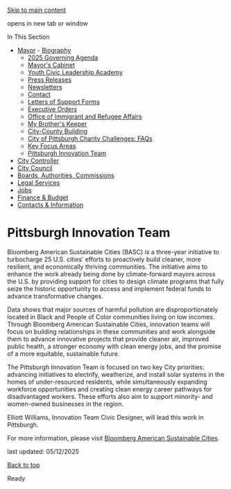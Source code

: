 [Skip to main content](https://www.pittsburghpa.gov/City-Government/Mayor/Pittsburgh-Innovation-Team#main-content)

opens in new tab or window

In This Section

- [Mayor](https://www.pittsburghpa.gov/City-Government/Mayor)  - [Biography](https://www.pittsburghpa.gov/City-Government/Mayor/Biography)
  - [2025 Governing Agenda](https://www.pittsburghpa.gov/City-Government/Mayor/2025-Governing-Agenda)
  - [Mayor's Cabinet](https://www.pittsburghpa.gov/City-Government/Mayor/Mayors-Cabinet)
  - [Youth Civic Leadership Academy](https://www.pittsburghpa.gov/City-Government/Mayor/Youth-Civic-Leadership-Academy)
  - [Press Releases](https://www.pittsburghpa.gov/City-Government/Mayor/Press-Releases)
  - [Newsletters](https://www.pittsburghpa.gov/City-Government/Mayor/Newsletters)
  - [Contact](https://www.pittsburghpa.gov/City-Government/Mayor/Contact)
  - [Letters of Support Forms](https://www.pittsburghpa.gov/City-Government/Mayor/Letters-of-Support-Forms)
  - [Executive Orders](https://www.pittsburghpa.gov/City-Government/Mayor/Executive-Orders)
  - [Office of Immigrant and Refugee Affairs](https://www.pittsburghpa.gov/City-Government/Mayor/Office-of-Immigrant-and-Refugee-Affairs)
  - [My Brother's Keeper](https://www.pittsburghpa.gov/City-Government/Mayor/My-Brothers-Keeper)
  - [City-County Building](https://www.pittsburghpa.gov/City-Government/Mayor/City-County-Building)
  - [City of Pittsburgh Charity Challenges: FAQs](https://www.pittsburghpa.gov/City-Government/Mayor/City-of-Pittsburgh-Charity-Challenges-FAQs)
  - [Key Focus Areas](https://www.pittsburghpa.gov/City-Government/Mayor/Key-Focus-Areas)
  - [Pittsburgh Innovation Team](https://www.pittsburghpa.gov/City-Government/Mayor/Pittsburgh-Innovation-Team)
- [City Controller](https://www.pittsburghpa.gov/City-Government/City-Controllers-Office)
- [City Council](https://www.pittsburghpa.gov/City-Government/City-Council)
- [Boards, Authorities, Commissions](https://www.pittsburghpa.gov/City-Government/Boards-Authorities-Commissions)
- [Legal Services](https://www.pittsburghpa.gov/City-Government/Legal-Services)
- [Jobs](https://www.pittsburghpa.gov/City-Government/Jobs)
- [Finance & Budget](https://www.pittsburghpa.gov/City-Government/Finance-Budget)
- [Contacts & Information](https://www.pittsburghpa.gov/City-Government/Contacts-Information)

# Pittsburgh Innovation Team

Bloomberg American Sustainable Cities (BASC) is a three-year initiative to turbocharge 25 U.S. cities’ efforts to proactively build cleaner, more resilient, and economically thriving communities. The initiative aims to enhance the work already being done by climate-forward mayors across the U.S. by providing support for cities to design climate programs that fully seize the historic opportunity to access and implement federal funds to advance transformative changes.

Data shows that major sources of harmful pollution are disproportionately located in Black and People of Color communities living on low incomes. Through Bloomberg American Sustainable Cities, innovation teams will focus on building relationships in these communities and work alongside them to advance innovative projects that provide cleaner air, improved public health, a stronger economy with clean energy jobs, and the promise of a more equitable, sustainable future.

The Pittsburgh Innovation Team is focused on two key City priorities: advancing initiatives to electrify, weatherize, and install solar systems in the homes of under-resourced residents, while simultaneously expanding workforce opportunities and creating clean energy career pathways for disadvantaged workers. These efforts also aim to support minority- and women-owned businesses in the region.

Elliott Williams, Innovation Team Civic Designer, will lead this work in Pittsburgh.

For more information, please visit [Bloomberg American Sustainable Cities](https://www.bloomberg.org/environment/supporting-sustainable-cities/bloomberg-american-sustainable-cities/).

last updated: 05/12/2025

[Back to top](https://www.pittsburghpa.gov/City-Government/Mayor/Pittsburgh-Innovation-Team#body-top)

Ready
